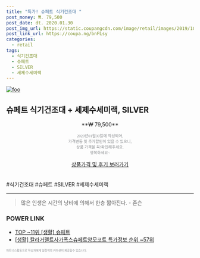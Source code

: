 ```yaml
--- 
title: "특가! 슈페트 식기건조대 " 
post_money: ₩. 79,500 
post_date: dt. 2020.01.30 
post_img_url: https://static.coupangcdn.com/image/retail/images/2019/10/16/17/9/5626adc3-337f-4dfe-94bf-a4e11aacd651.jpg 
post_link_url: https://coupa.ng/bnFLsy 
categories: 
  - retail 
tags: 
  - 식기건조대 
  - 슈페트 
  - SILVER 
  - 세제수세미랙 
--- 
```

[![foo](https://static.coupangcdn.com/image/retail/images/2019/10/16/17/9/5626adc3-337f-4dfe-94bf-a4e11aacd651.jpg)](https://coupa.ng/bnFLsy) 

## 슈페트 식기건조대 + 세제수세미랙, SILVER 
<p style="text-align: center;">**₩ 79,500**</p> 
<p style="text-align: center;"><span style="color: #898c8f; font-family: Georgia,Times,serif; font-size: 0.75em;">2020년01월30일에 작성되어, <br>가격변동 및 추가할인이 있을 수 있으니,<br> 상품 가격을 꼭!확인해주세요.<br>행복하세요~</span> 
</p>	 
<div markdown="0" style="text-align: center;"><a href="https://coupa.ng/bnFLsy" class="btn btn--success">상품가격 및 후기 보러가기</a></div> 
<br><br> 
  #식기건조대 #슈페트 #SILVER #세제수세미랙 
<hr> 

> 많은 인생은 시간의 낭비에 의해서 한층 짧아진다. - 존슨 


### POWER LINK

* <a href="https://blog.naver.com/an0733/221790417649" target="_blank"> TOP ~11위 [생활] 슈페트</a>
* <a href="https://blog.naver.com/sakai111/221778433359" target="_blank"> [생활] 칼라거펠트사가폭스슈페트양모코트 특가정보 순위 ~57위</a>

<span style="color: #898c8f; font-family: Georgia,Times,serif; font-size: 0.55em;">파트너스활동으로 작성자에게 일정액의 커미션이 제공될수 있습니다.</span> 
